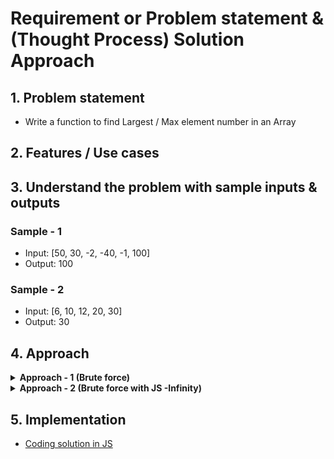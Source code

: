 # Requirement or Problem statement & (Thought Process) Solution Approach

## 1. Problem statement

- Write a function to find Largest / Max element number in an Array

## 2. Features / Use cases

## 3. Understand the problem with sample inputs & outputs

### Sample - 1

- Input: [50, 30, -2, -40, -1, 100]
- Output: 100

### Sample - 2

- Input: [6, 10, 12, 20, 30]
- Output: 30

## 4. Approach

<details>
  <summary><b>Approach - 1 (Brute force)</b></summary>

- Thought Process / Approach - one pass solution

  - Assume / assign First element as Largest variable
  - Use for loop to traverse the array elements
  - Loop each element (traverse / visit each element) & compare with Largest variable condition checks & update Largest variable
  - return Largest variable value

  ![alt text](./img/js-numbers.png)
  ![alt text](./img/logic-A1.png)

- Dry run with sample examples

- Complexity
  - Time Complexity: O(n)
  - Space Complexity: O(1)

</details>

<details>
  <summary><b>Approach - 2 (Brute force with JS -Infinity)</b></summary>

- Thought Process / Approach - one pass solution

  - Assume / assign Largest value as -Infinity (which is very least / very smallest number in Javascript)
  - Use for loop to traverse the array elements
  - Loop each element (traverse / visit each element) & compare with Largest value condition checks & update Largest variable
  - return Largest variable value

  ![alt text](./img/logic-A2.png)

- Dry run with sample examples

- Complexity
  - Time Complexity: O(n)
  - Space Complexity: O(1)

</details>

## 5. Implementation

- [Coding solution in JS](./index.js)
